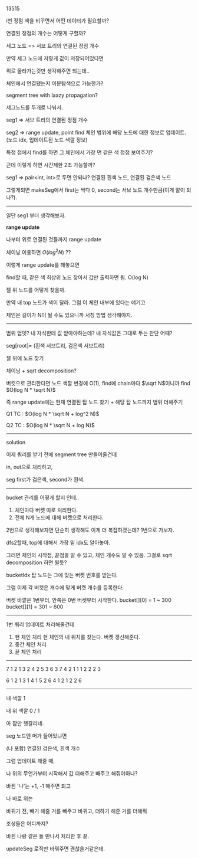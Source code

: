 13515

i번 정점 색을 비꾸면서 어떤 데이터가 필요할까?

연결된 정점의 개수는 어떻게 구할까?

세그 노드 => 서브 트리의 연결된 정점 개수

만약 세그 노드에 저렇게 값이 저장되어있다면

위로 올라가는것만 생각해주면 되는데..

체인에서 연결됐는지 이분탐색으로 가능한가?

segment tree with laazy propagation?

세그노드를 두개로 나눠서.

seg1 => 서브 트리의 연결된 정점 개수

seg2 => range update, point find
    체인 범위에 해당 노드에 대한 정보로 업데이트. (노드 idx, 업데이트된 노드 색깔 정보)

특정 점에서 find를 하면 그 체인에서 가장 먼 같은 색 정점 보여주기?

근데 이렇게 하면 시간제한 2초 가능할까?

seg1 => pair<int, int>로 두면 안되나? 연결된 흰색 노드, 연결된 검은색 노드

그렇게되면 makeSeg에서 first는 싹다 0, second는 서브 노드 개수만큼(이게 말이 되나?).

---

일단 seg1 부터 생각해보자.

**range update**

나부터 위로 연결된 것들까지 range update

체이닝 이용하면 $O(log^2 N)$ ??

이렇게 range update를 해놓으면

find할 때, 같은 색 최상위 노드 찾아서 값만 출력하면 됨. O(log N)

젤 위 노드를 어떻게 찾을까.

만약 내 top 노드가 색이 달라. 그럼 이 체인 내부에 있다는 얘기고

체인은 길이가 N이 될 수도 있으니까 서칭 방법 생각해야지.

---

범위 업뎃? 내 자식한테 값 받아야하는데? 내 자식값은 그대로 두는 판단 어때?

seg[root]= (흰색 서브트리, 검은색 서브트리)

젤 위에 노드 찾기

체이닝 + sqrt decomposition?

버킷으로 관리한다면 노드 색깔 변경에 O(1), find에 chain마다 $\sqrt N$이니까 find $O(log N * \sqrt N)$

즉 range update에는 현재 연결된 탑 노드 찾기 + 해당 탑 노드까지 범위 더해주기

Q1 TC : $O(log N * \sqrt N + log^2 N)$

Q2 TC : $O(log N * \sqrt N + log N)$

---

solution

이제 쿼리를 받기 전에 segment tree 만들어줄건데

in, out으로 처리하고,

seg first가 검은색, second가 흰색.

---

bucket 관리를 어떻게 할지 인데..

1. 체인마다 버켓 따로 처리한다.
2. 전체 N개 노드에 대해 버켓으로 처리한다.

2번으로 생각해보자면 단순히 생각해도 이게 더 복잡하겠는데? 1번으로 가보자.

dfs2할때, top에 대해서 가장 밑 idx도 알아놓아.

그러면 체인의 시작점, 끝점을 알 수 있고, 체인 개수도 알 수 있음. 그걸로 sqrt decomposition 하면 될듯?

bucketIdx 탑 노드는 그에 맞는 버켓 번호를 받는다.

그럼 이제 각 버켓은 개수에 맞게 버켓 개수를 등록한다.

버켓 바깥은 1번부터, 안쪽은 0번 버켓부터 시작한다.
bucket[][0] = 1 ~ 300
bucket[][1] = 301 ~ 600

---

1번 쿼리 업데이트 처리해줄건데

1. 현 체인 처리
   현 체인의 내 위치를 찾는다.
   버켓 갱신해준다.
2. 중간 체인 처리
3. 끝 체인 처리


---

7
1 2
1 3
2 4
2 5
3 6
3 7
4
2 1
1 1
2 2
2 3

6
1 2
1 3
1 4
1 5
2 6
4
1 2
1 2
2 6

---

내 색깔 1

내 위 색깔 0 / 1

아 잠만 햇갈리네.

seg 노드엔 머가 들어있냐면

(나 포함) 연결된 검은색, 흰색 개수

그럼 업데이트 해줄 때,

나 위의 무언가부터 시작해서 값 더해주고 빼주고 해줘야하나?

바뀐 '나'는 +1, -1 해주면 되고

나 바로 위는

바뀌기 전, 빼기 해줄 거를 빼주고
바뀌고, 더하기 해준 거를 더해줘

조상들은 어디까지?

바뀐 나랑 같은 돌 만나서 처리한 후 끝.

updateSeg 로직만 바꿔주면 괜찮을거같은데.

















